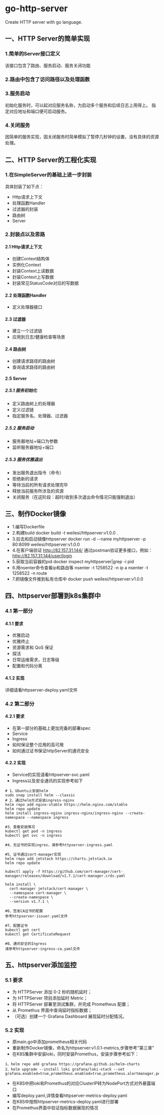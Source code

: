 # go-http-server
Create HTTP server with go language.
## 一、HTTP Server的简单实现
### 1.简单的Server接口定义
该接口包含了路由、服务启动、服务关闭功能
### 2.路由中包含了访问路径以及处理函数
### 3.服务启动
初始化服务时，可以起对应服务名称，为启动多个服务和后续日志上用得上。
指定对应地址和端口便可启动服务。
### 4.关闭服务
因简单的服务实现，固关闭服务时简单模拟了暂停几秒钟的设置，没有具体的资源处理。

## 二、HTTP Server的工程化实现
### 1.在SimpleServer的基础上进一步封装
具体封装了如下点：
- Http请求上下文
- 处理函数Handler
- 过滤器的封装
- 路由树
- Server
### 2.封装点以及思路
#### 2.1 Http请求上下文
- 创建Context结构体
- 实例化Context
- 封装Context上读数据
- 封装Context上写数据
- 封装常见StatusCode对应的写数据
#### 2.2 处理函数Handler
- 定义处理器接口
#### 2.3 过滤器
- 建立一个过滤链
- 应用到日志/健康检查等场景
#### 2.4 路由树
- 创建请求路径的路由树
- 查询请求路径的路由树
#### 2.5 Server
##### 2.5.1 服务初始化
- 定义路由树上的处理器
- 定义过滤链
- 指定服务名、处理器、过滤器
##### 2.5.2 服务启动
- 服务器地址+端口为参数
- 监听服务器地址+端口
##### 2.5.3 服务优雅退出
- 发出服务退出指令（命令）
- 拒绝新的请求
- 等待当前的所有请求处理完毕
- 释放当前服务所涉及的资源
- 关闭服务（在这阶段：超时/收到多次退出命令情况只能强制退出）
## 三、制作Docker镜像
- 1.编写Dockerfile
- 2.构建build
  docker build -t weilesi/httpserver:v1.0.0 .
- 3.拉去和启动镜像httpserver
  docker run -d --name myhttpserver -p 80:8099 weilesi/httpserver:v1.0.0
- 4.在客户端验证
  http://82.157.31.144/
  通过postman验证更多接口，例如：http://82.157.31.144/user/login
- 5.获取当前容器的pid
  docker inspect myhttpserver|grep -i pid
- 6.用nsenter命令查看ip和路由等
  nsenter -t 1258522 -n ip a
  nsenter -t 1258522 -n route
- 7.把镜像文件推到私有仓库中
  docker push weilesi/httpserver:v1.0.0
## 四、httpserver部署到k8s集群中
### 4.1 第一部分
#### 4.1.1 要求
- 优雅启动
- 优雅终止
- 资源需求和 QoS 保证
- 探活
- 日常运维需求，日志等级
- 配置和代码分离
#### 4.1.2 实现
详细请看httpserver-deploy.yaml文件
### 4.2 第二部分
#### 4.2.1 要求
- 在第一部分的基础上更加完备的部署spec
- Service
- Ingress
- 如何保证整个应用的高可用
- 如何通过证书保证httpServer的通讯安全
#### 4.2.2 实现
- Service的实现请看httpserver-svc.yaml
- Ingress以及安全通讯的实现参考如下
  
````
# 1、Ubuntu上安装helm
sudo snap install helm --classic
# 2、通过helm方式安装ingress-nginx
helm repo add nginx-stable https://helm.nginx.com/stable
helm repo update
helm install ingress-nginx ingress-nginx/ingress-nginx --create-namespace --namespace ingress

#3、查看安装情况
kubectl get pod -n ingress
kubectl get svc -n ingress

#4、无证书的实现ingres，请参考httpserver-ingress.yaml

#5、证书通过cert-manager实现
helm repo add jetstack https://charts.jetstack.io
helm repo update

kubectl apply -f https://github.com/cert-manager/cert-manager/releases/download/v1.7.1/cert-manager.crds.yaml

helm install \
  cert-manager jetstack/cert-manager \
  --namespace cert-manager \
  --create-namespace \
  --version v1.7.1 \

#6、签发CA证书的配置
参考httpserver-issuer.yaml文件

#7、配置证书
kubectl get cert
kubectl get CertificateRequest

#8、通讯安全的Ingress
请参考httpserver-ingress-ca.yaml文件

````
## 五、httpserver添加监控
### 5.1 要求
- 为 HTTPServer 添加 0-2 秒的随机延时；
- 为 HTTPServer 项目添加延时 Metric；
- 将 HTTPServer 部署至测试集群，并完成 Prometheus 配置；
- 从 Promethus 界面中查询延时指标数据；
- （可选）创建一个 Grafana Dashboard 展现延时分配情况。
### 5.2 实现
- 原main.go中添加prometheus相关代码
- 重新制作Docker镜像，命名为httpserver:v1.0.1-metrics,步骤参考"第三章"
- 在K8S集群中安装loki，同时安装Promethus，安装步骤参考如下：
````
1、helm repo add grafana https://grafana.github.io/helm-charts
2、helm upgrade --install loki grafana/loki-stack --set grafana.enabled=true,prometheus.enabled=true,prometheus.alertmanager.persistentVolume.enabled=false,prometheus.server.persistentVolume.enabled=false
````
- 在K8S中把loki和Promethus的对应ClusterIP转为NodePort方式对外暴露端口
- 编写deploy.yaml,详情查看httpserver-metrics-deploy.yaml
- 在K8S中按照httpserver-metrics-deploy.yaml进行部署
- 在Promethus界面中验证指标数据展现的情况
